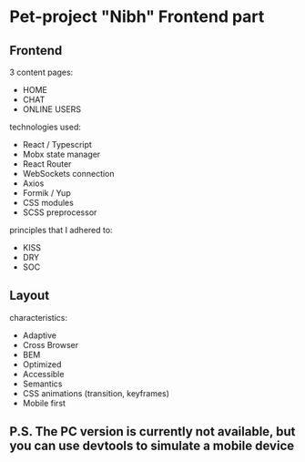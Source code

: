 # Pet-project "Nibh" Frontend part

## Frontend

3 content pages:
  * HOME
  * CHAT
  * ONLINE USERS

technologies used:
  * React / Typescript
  * Mobx state manager
  * React Router
  * WebSockets connection
  * Axios
  * Formik / Yup
  * CSS modules
  * SCSS preprocessor

principles that I adhered to:
  * KISS
  * DRY
  * SOC

## Layout

characteristics:
  * Adaptive
  * Cross Browser
  * BEM
  * Optimized
  * Accessible
  * Semantics
  * CSS animations (transition, keyframes)
  * Mobile first

## P.S. The PC version is currently not available, but you can use devtools to simulate a mobile device 
